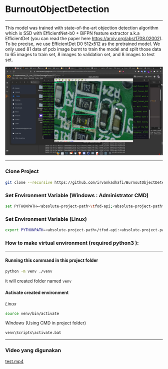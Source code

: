 # BurnoutObjectDetection
___
This model was trained with state-of-the-art objection detection algorithm which is SSD with EfficientNet-b0 + BiFPN feature extractor a.k.a EfficientDet (you can read the paper here https://arxiv.org/abs/1708.02002). To be precise, we use EfficientDet D0 512x512 as the pretrained model. We only used 81 data of pcb image burnt to train the model and split those data to 65 images to train set, 8 images to validation set, and 8 images to test set.

![alt text](screenshot/ss1.png)
___
### Clone Project 
```bash
git clone --recursive https://github.com/irvankadhafi/BurnoutObjectDetection.git
```


### Set Environment Variable (Windows : Administrator CMD)
```bash
set PYTHONPATH=<absolute-project-path>\tfod-api;<absolute-project-path>\tfod-api\research;<absolute-project-path>\tfod-api\research\slim
```

### Set Environment Variable (Linux)
```bash
export PYTHONPATH=<absolute-project-path>/tfod-api:<absolute-project-path>/tfod-api/research:<absolute-project-path>/tfod-api/research/slim
```

### How to make virtual environment (required python3 ):
___
#### Running this command in this project folder
```bash
python -m venv ./venv
```
it will created folder named `venv`
#### Activate created environment
_Linux_
```bash
source venv/bin/activate
```
_Windows_ (Using CMD in project folder)
```bash
venv\Scripts\activate.bat
```
___
### Video yang digunakan
[test.mp4](https://drive.google.com/file/d/1-OycRKplMPSQ_kmSsQrU7viWgD79QnEM/view?usp=sharing)
